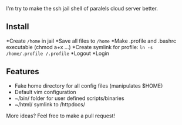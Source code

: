 I'm try to make the ssh jail shell of paralels cloud server better.

Install
-------

*Create `/home` in jail
*Save all files to `/home`
*Make .profile and .bashrc executable (chmod a+x ...)
*Create symlink for profile: `ln -s /home/.profile /.profile`
*Logout
*Login

Features
--------

* Fake home directory for all config files (manipulates $HOME)
* Default vim configuration
* ~/bin/ folder for user defined scripts/binaries
* ~/html/ symlink to /httpdocs/

More ideas? Feel free to make a pull request!
